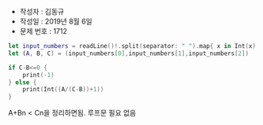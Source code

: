 - 작성자 : 김동규
- 작성일 : 2019년 8월 6일
- 문제 번호 : 1712

```swift
let input_numbers = readLine()!.split(separator: " ").map{ x in Int(x)! }
let (A, B, C) = (input_numbers[0],input_numbers[1],input_numbers[2])

if C-B<=0 {
    print(-1)
} else {
    print(Int((A/(C-B))+1))
}

```

A+Bn < Cn을 정리하면됨.
루프문 필요 없음
